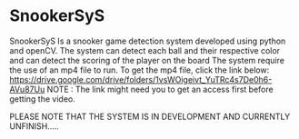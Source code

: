 # SnookerSyS
SnookerSyS Is a snooker game detection system developed using python and openCV. The system can detect each ball and their respective color and can detect the scoring of the player on the board 
The system require the use of an mp4 file to run. 
To get the mp4 file, click the link below:
https://drive.google.com/drive/folders/1vsWOigeivt_YuTRc4s7De0h6-AVu87Uu
NOTE : The link might need you to get an access first before getting the video.

PLEASE NOTE THAT THE SYSTEM IS IN DEVELOPMENT AND CURRENTLY UNFINISH.....
